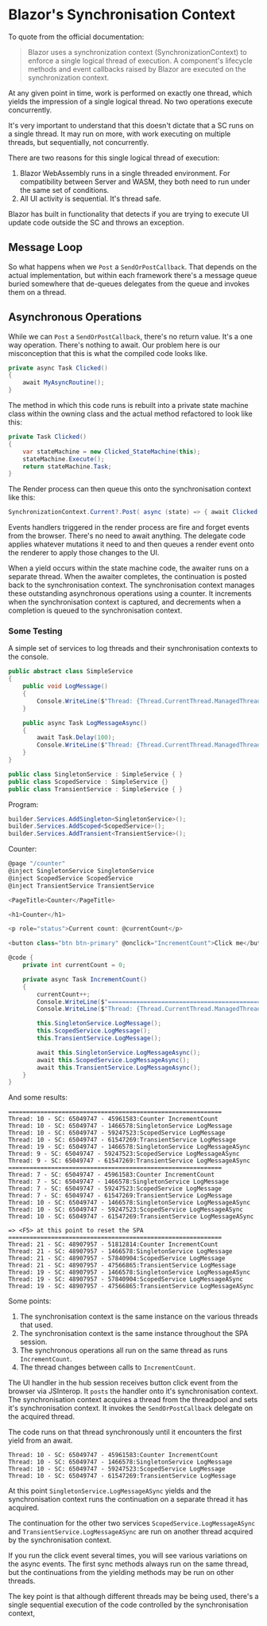 # Blazor's Synchronisation Context

To quote from the official documentation:

> Blazor uses a synchronization context (SynchronizationContext) to enforce a single logical thread of execution. A component's lifecycle methods and event callbacks raised by Blazor are executed on the synchronization context.

At any given point in time, work is performed on exactly one thread, which yields the impression of a single logical thread. No two operations execute concurrently.

It's very important to understand that this doesn't dictate that a SC runs on a single thread.  It may run on more, with work executing on multiple threads, but sequentially, not concurrently.

There are two reasons for this single logical thread of execution:

1. Blazor WebAssembly runs in a single threaded environment.  For compatibility between Server and WASM, they both need to run under the same set of conditions.
1. All UI activity is sequential.  It's thread safe.

Blazor has built in functionality that detects if you are trying to execute UI update code outside the SC and throws an exception.

## Message Loop

So what happens when we `Post` a `SendOrPostCallback`.  That depends on the actual implementation, but within each framework there's a message queue buried somewhere that de-queues delegates from the queue and invokes them on a thread.

## Asynchronous Operations

While we can `Post` a `SendOrPostCallback`, there's no return value.  It's a one way operation.  There's nothing to await.  Our problem here is our misconception that this is what the compiled code looks like.

```csharp
private async Task Clicked()
{
    await MyAsyncRoutine();
}
```

The method in which this code runs is rebuilt into a private state machine class within the owning class and the actual method refactored to look like this:

```csharp
private Task Clicked()
{
    var stateMachine = new Clicked_StateMachine(this);
    stateMachine.Execute();
    return stateMachine.Task;
}
```

The Render process can then queue this onto the synchronisation context like this:

```csharp
SynchronizationContext.Current?.Post( async (state) => { await Clicked(); }, null);
```

Events handlers triggered in the render process are fire and forget events from the browser.  There's no need to await anything.  The delegate code applies whatever mutations it need to and then queues a render event onto the renderer to apply those changes to the UI. 

When a yield occurs within the state machine code, the awaiter runs on a separate thread. When the awaiter completes, the continuation is posted back to the synchronisation context.  The synchronisation context manages these outstanding asynchronous operations using a counter.  It increments when the synchronisation context is captured, and decrements when a completion is queued to the synchronisation context.

### Some Testing

A simple set of services to log threads and their synchronisation contexts to the console.

```csharp
public abstract class SimpleService
{
    public void LogMessage()
    {
        Console.WriteLine($"Thread: {Thread.CurrentThread.ManagedThreadId} - SC: {SynchronizationContext.Current?.GetHashCode()} - {this.GetHashCode()}:{this.GetType().Name} LogMessage");
    }

    public async Task LogMessageAsync()
    {
        await Task.Delay(100);
        Console.WriteLine($"Thread: {Thread.CurrentThread.ManagedThreadId} - SC: {SynchronizationContext.Current?.GetHashCode()} - {this.GetHashCode()}:{this.GetType().Name} LogMessage");
    }
}

public class SingletonService : SimpleService { }
public class ScopedService : SimpleService {}
public class TransientService : SimpleService { }
```

Program:

```csharp
builder.Services.AddSingleton<SingletonService>();
builder.Services.AddScoped<ScopedService>();
builder.Services.AddTransient<TransientService>();
```

Counter:

```csharp
@page "/counter"
@inject SingletonService SingletonService
@inject ScopedService ScopedService
@inject TransientService TransientService

<PageTitle>Counter</PageTitle>

<h1>Counter</h1>

<p role="status">Current count: @currentCount</p>

<button class="btn btn-primary" @onclick="IncrementCount">Click me</button>

@code {
    private int currentCount = 0;

    private async Task IncrementCount()
    {
        currentCount++;
        Console.WriteLine($"============================================================");
        Console.WriteLine($"Thread: {Thread.CurrentThread.ManagedThreadId} - SC: {SynchronizationContext.Current?.GetHashCode()} - {this.GetHashCode()}:{this.GetType().Name} IncrementCount");

        this.SingletonService.LogMessage();
        this.ScopedService.LogMessage();
        this.TransientService.LogMessage();

        await this.SingletonService.LogMessageAsync();
        await this.ScopedService.LogMessageAsync();
        await this.TransientService.LogMessageAsync();
    }
}
```

And some results:

```text
============================================================
Thread: 10 - SC: 65049747 - 45961583:Counter IncrementCount
Thread: 10 - SC: 65049747 - 1466578:SingletonService LogMessage
Thread: 10 - SC: 65049747 - 59247523:ScopedService LogMessage
Thread: 10 - SC: 65049747 - 61547269:TransientService LogMessage
Thread: 19 - SC: 65049747 - 1466578:SingletonService LogMessageASync
Thread: 9 - SC: 65049747 - 59247523:ScopedService LogMessageASync
Thread: 9 - SC: 65049747 - 61547269:TransientService LogMessageASync
============================================================
Thread: 7 - SC: 65049747 - 45961583:Counter IncrementCount
Thread: 7 - SC: 65049747 - 1466578:SingletonService LogMessage
Thread: 7 - SC: 65049747 - 59247523:ScopedService LogMessage
Thread: 7 - SC: 65049747 - 61547269:TransientService LogMessage
Thread: 10 - SC: 65049747 - 1466578:SingletonService LogMessageASync
Thread: 10 - SC: 65049747 - 59247523:ScopedService LogMessageASync
Thread: 10 - SC: 65049747 - 61547269:TransientService LogMessageASync

=> <F5> at this point to reset the SPA
============================================================
Thread: 21 - SC: 48907957 - 51812814:Counter IncrementCount
Thread: 21 - SC: 48907957 - 1466578:SingletonService LogMessage
Thread: 21 - SC: 48907957 - 57840904:ScopedService LogMessage
Thread: 21 - SC: 48907957 - 47566865:TransientService LogMessage
Thread: 19 - SC: 48907957 - 1466578:SingletonService LogMessageASync
Thread: 19 - SC: 48907957 - 57840904:ScopedService LogMessageASync
Thread: 19 - SC: 48907957 - 47566865:TransientService LogMessageASync

```

Some points:

1. The synchronisation context is the same instance on the various threads that used. 
1. The synchronisation context is the same instance throughout the SPA session.
1. The synchronous operations all run on the same thread as runs `IncrementCount`.
1. The thread changes between calls to `IncrementCount`.

The UI handler in the hub session receives button click event from the browser via JSInterop.  It `posts` the handler onto it's synchronisation context.  The synchronisation context acquires a thread from the threadpool and sets it's synchronisation context.  It invokes the `SendOrPostCallback` delegate on the acquired thread.


The code runs on that thread synchronously until it encounters the first yield from an await.

```text
Thread: 10 - SC: 65049747 - 45961583:Counter IncrementCount
Thread: 10 - SC: 65049747 - 1466578:SingletonService LogMessage
Thread: 10 - SC: 65049747 - 59247523:ScopedService LogMessage
Thread: 10 - SC: 65049747 - 61547269:TransientService LogMessage
```

At this point `SingletonService.LogMessageASync` yields and the synchronisation context runs the continuation on a separate thread it has acquired.

The continuation for the other two services `ScopedService.LogMessageASync` and `TransientService.LogMessageASync` are run on another thread acquired by the synchronisation context.

If you run the click event several times, you will see various variations on the async events.  The first sync methods always run on the same thread, but the continuations from the yielding methods may be run on other threads.

The key point is that although different threads may be being used, there's a single sequential execution of the code controlled by the synchronisation context, 




